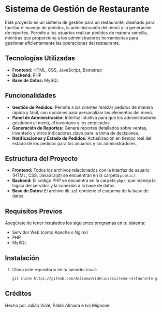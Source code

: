 # Sistema de Gestión de Restaurante

Este proyecto es un sistema de gestión para un restaurante, diseñado para facilitar el manejo de pedidos, la administración del menú y la generación de reportes. Permite a los usuarios realizar pedidos de manera sencilla, mientras que proporciona a los administradores herramientas para gestionar eficientemente las operaciones del restaurante.

## Tecnologías Utilizadas

- **Frontend:** HTML, CSS, JavaScript, Bootstrap
- **Backend:** PHP
- **Base de Datos:** MySQL

## Funcionalidades

- **Gestión de Pedidos:** Permite a los clientes realizar pedidos de manera rápida y fácil, con opciones para personalizar los elementos del menú.
- **Panel de Administración:** Interfaz intuitiva para que los administradores gestionen el menú, el inventario y los empleados.
- **Generación de Reportes:** Genera reportes detallados sobre ventas, inventario y otros indicadores clave para la toma de decisiones.
- **Notificaciones y Estado de Pedidos:** Actualización en tiempo real del estado de los pedidos para los usuarios y los administradores.

## Estructura del Proyecto

- **Frontend:** Todos los archivos relacionados con la interfaz de usuario (HTML, CSS, JavaScript) se encuentran en la carpeta `public/`.
- **Backend:** El código PHP se encuentra en la carpeta `php/`, que maneja la lógica del servidor y la conexión a la base de datos.
- **Base de Datos:** El archivo `db.sql` contiene el esquema de la base de datos.

## Requisitos Previos

Asegúrate de tener instalados los siguientes programas en tu sistema:

- Servidor Web (como Apache o Nginx)
- PHP
- MySQL

## Instalación

1. Clona este repositorio en tu servidor local:
   ```bash
   git clone https://github.com/JulianusVidelius/sistema-restaurante.git

## Créditos
Hecho por Julián Vidal, Pablo Almada e Ivo Mignone.
